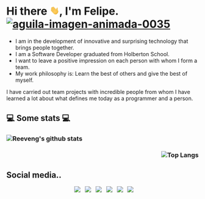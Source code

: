 <h1>Hi there <img src="https://github.com/felipevargas-bz/felipevargas-bz/blob/main/Hi.gif" width="25">, I'm Felipe. <a href="#"><img src="https://www.gifsanimados.org/data/media/238/aguila-imagen-animada-0035.gif" border="0" alt="aguila-imagen-animada-0035" /></a></h1>


- I am in the development of innovative and surprising technology that brings people together.
- I am a Software Developer graduated from Holberton School.
- I want to leave a positive impression on each person with whom I form a team.
- My work philosophy is: Learn the best of others and give the best of myself.

I have carried out team projects with incredible people from whom I have learned a lot about what defines me today as a programmer and a person.

<h2>💻 Some stats 💻</h2>

<h3 width="10" align='left'>

![Reeveng's github stats](https://github-readme-stats.vercel.app/api?username=felipevargas-bz&show_icons=true&title_color=fff&icon_color=79ff97&text_color=9f9f9f&bg_color=151515)



</h3>
  
  

<h3 width="10" align='right'>
  
  

![Top Langs](https://github-readme-stats.vercel.app/api/top-langs/?username=felipevargas-bz&show_icons=true&title_color=fff&icon_color=79ff97&text_color=9f9f9f&bg_color=151515)



</h3>

## Social media.. 

<p align="center">
&nbsp; <a href="https://twitter.com/felipevargas_bz" target="_blank" rel="noopener noreferrer"><img src="https://cdn.jsdelivr.net/npm/simple-icons@3.0.1/icons/twitter.svg" width="50" /></a>
&nbsp; <a href="https://www.facebook.com/profile.php?id=100028222452093" target="_blank" rel="noopener noreferrer"><img src="https://cdn.jsdelivr.net/npm/simple-icons@3.0.1/icons/facebook.svg" width="50" /></a>
&nbsp; <a href="https://www.youtube.com/channel/UCFrPLo_zV_OYjL5WFtGrN3A" target="_blank" rel="noopener noreferrer"><img src="https://cdn.jsdelivr.net/npm/simple-icons@3.0.1/icons/youtube.svg" width="50" /></a>
&nbsp; <a href="https://www.linkedin.com/in/felipevargas-bz/" target="_blank" rel="noopener noreferrer"><img src="https://cdn.jsdelivr.net/npm/simple-icons@3.0.1/icons/linkedin.svg" width="50" /></a>
&nbsp; <a href="mailto:felipevargas.bz@gmail.com" target="_blank" rel="noopener noreferrer"><img src="https://cdn.jsdelivr.net/npm/simple-icons@3.0.1/icons/gmail.svg"  width="50" /></a>
&nbsp; <a href="https://devfelipevargas.medium.com/" target="_blank" rel="noopener noreferrer"><img src="https://cdn.jsdelivr.net/npm/simple-icons@3.0.1/icons/medium.svg" width="50" /></a>
</p>
